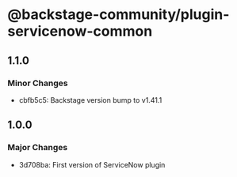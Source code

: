 # @backstage-community/plugin-servicenow-common

## 1.1.0

### Minor Changes

- cbfb5c5: Backstage version bump to v1.41.1

## 1.0.0

### Major Changes

- 3d708ba: First version of ServiceNow plugin
